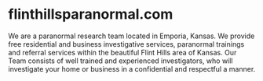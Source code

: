 # flinthillsparanormal.com
We are a paranormal research team located in Emporia, Kansas. We provide free residential and business investigative services, paranormal trainings and referral services within the beautiful Flint Hills area of Kansas. Our Team consists of well trained and experienced investigators, who will investigate your home or business in a confidential and respectful a manner.
